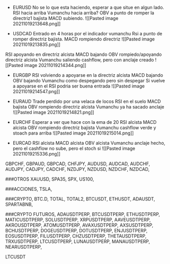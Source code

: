 * EURUSD
No se lo que esta haciendo, esperar a que situe en algun lado.
RSI hacia arriba
Vumanchu hacia arriba?
OBV a punto de romper la directriz1 bajista
MACD subiendo.
![[Pasted image 20211019213648.png]]

* USDCAD
Entrado en 4 horas por el indicador vumanchu
Rsi a punto de romper directriz bajista.
MACD rompiendo directriz
![[Pasted image 20211019213835.png]]


RSI apoyando en directriz alcista
MACD bajando
OBV rompiedo/apoyando directriz alcista
Vumanchu saliendo cashflow, pero con anclaje creado
![[Pasted image 20211019214344.png]]



* EURGBP
RSI volviendo a apoyarse en la directriz alcista
MACD bajando
OBV bajando
Vumanchu como despegando pero sin despegar
Si vuelve a apoyarse en el RSI podria ser buena entrada
![[Pasted image 20211019214547.png]]

* EURAUD
Trade perdido por una velaca de locos
RSI en el suelo
MACD bajista
OBV rompiendo directriz alcista
Vumanchu ya ha sacado anclaje
![[Pasted image 20211019214821.png]]

* EURCHF
Esperar a ver que hace con la ema de 20
RSI alcista
MACD alcista
OBV rompiendo directriz bajista
Vumanchu cashflow verde y stoach para arriba
![[Pasted image 20211019215014.png]]

* EURCAD
RSI alcista
MACD alcista
OBV alcista
Vumanchu anclaje hecho, pero el cashflow no sube, pero el stoch si
![[Pasted image 20211019215336.png]]

GBPCHF,
GBPAUD,
GBPCAD,
CHFJPY,
AUDUSD,
AUDCAD,
AUDCHF,
AUDJPY,
CADJPY,
CADCHF,
NZDJPY,
NZDUSD,
NZDCHF,
NZDCAD,

  

###OTROS
XAUUSD,
SPA35,
SPX,
US100,

  
###ACCIONES,
TSLA,

  
###CRYPTO,
BTC.D,
TOTAL,
TOTAL2,
BTCUSDT,
ETHUSDT,
ADAUSDT,
SPARTABNB,

  
###CRYPTO FUTUROS,
ADAUSDTPERP,
BTCUSDTPERP,
ETHUSDTPERP,
MATICUSDTPERP,
SOLUSDTPERP,
XRPUSDTPERP,
AAVEUSDTPERP,
AKROUSDTPERP,
ATOMUSDTPERP,
AVAXUSDTPERP,
AXSUSDTPERP,
BCHUSDTPERP,
DOGEUSDTPERP,
DOTUSDTPERP,
ENJUSDTPERP,
EOSUSDTPERP,
FILUSDTPERP,
CHZUSDTPERP,
THETAUSDTPERP,
TRXUSDTPERP,
LTCUSDTPERP,
LUNAUSDTPERP,
MANAUSDTPERP,
NEARUSDTPERP,

LTCUSDT
